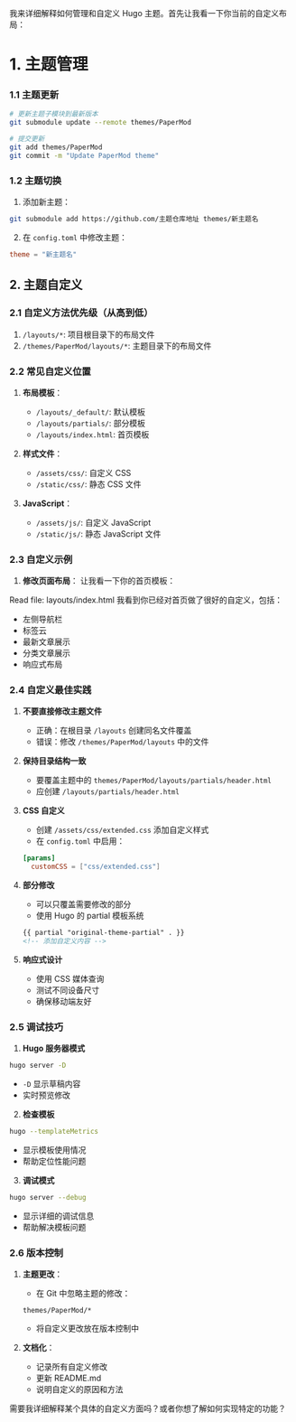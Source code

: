 我来详细解释如何管理和自定义 Hugo 主题。首先让我看一下你当前的自定义布局：

# 1. 主题管理

### 1.1 主题更新

```bash
# 更新主题子模块到最新版本
git submodule update --remote themes/PaperMod

# 提交更新
git add themes/PaperMod
git commit -m "Update PaperMod theme"
```

### 1.2 主题切换

1. 添加新主题：

```bash
git submodule add https://github.com/主题仓库地址 themes/新主题名
```

2. 在 `config.toml` 中修改主题：

```toml
theme = "新主题名"
```

## 2. 主题自定义

### 2.1 自定义方法优先级（从高到低）

1. `/layouts/*`: 项目根目录下的布局文件
2. `/themes/PaperMod/layouts/*`: 主题目录下的布局文件

### 2.2 常见自定义位置

1. **布局模板**：
   - `/layouts/_default/`: 默认模板
   - `/layouts/partials/`: 部分模板
   - `/layouts/index.html`: 首页模板

2. **样式文件**：
   - `/assets/css/`: 自定义 CSS
   - `/static/css/`: 静态 CSS 文件

3. **JavaScript**：
   - `/assets/js/`: 自定义 JavaScript
   - `/static/js/`: 静态 JavaScript 文件

### 2.3 自定义示例

1. **修改页面布局**：
让我看一下你的首页模板：

Read file: layouts/index.html
我看到你已经对首页做了很好的自定义，包括：

- 左侧导航栏
- 标签云
- 最新文章展示
- 分类文章展示
- 响应式布局

### 2.4 自定义最佳实践

1. **不要直接修改主题文件**
   - 正确：在根目录 `/layouts` 创建同名文件覆盖
   - 错误：修改 `/themes/PaperMod/layouts` 中的文件

2. **保持目录结构一致**
   - 要覆盖主题中的 `themes/PaperMod/layouts/partials/header.html`
   - 应创建 `/layouts/partials/header.html`

3. **CSS 自定义**
   - 创建 `/assets/css/extended.css` 添加自定义样式
   - 在 `config.toml` 中启用：

   ```toml
   [params]
     customCSS = ["css/extended.css"]
   ```

4. **部分修改**
   - 可以只覆盖需要修改的部分
   - 使用 Hugo 的 partial 模板系统

   ```html
   {{ partial "original-theme-partial" . }}
   <!-- 添加自定义内容 -->
   ```

5. **响应式设计**
   - 使用 CSS 媒体查询
   - 测试不同设备尺寸
   - 确保移动端友好

### 2.5 调试技巧

1. **Hugo 服务器模式**

```bash
hugo server -D
```

- `-D` 显示草稿内容
- 实时预览修改

2. **检查模板**

```bash
hugo --templateMetrics
```

- 显示模板使用情况
- 帮助定位性能问题

3. **调试模式**

```bash
hugo server --debug
```

- 显示详细的调试信息
- 帮助解决模板问题

### 2.6 版本控制

1. **主题更改**：
   - 在 Git 中忽略主题的修改：

   ```gitignore
   themes/PaperMod/*
   ```

   - 将自定义更改放在版本控制中

2. **文档化**：
   - 记录所有自定义修改
   - 更新 README.md
   - 说明自定义的原因和方法

需要我详细解释某个具体的自定义方面吗？或者你想了解如何实现特定的功能？
